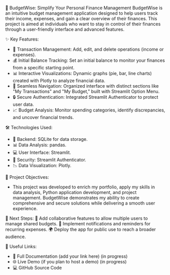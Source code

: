 🌟 BudgetWise: Simplify Your Personal Finance Management
BudgetWise is an intuitive budget management application designed to help users track their income, expenses, and gain a clear overview of their finances. This project is aimed at individuals who want to stay in control of their finances through a user-friendly interface and advanced features.

✨ Key Features:
* 📝 Transaction Management: Add, edit, and delete operations (income or expenses).
* 💰 Initial Balance Tracking: Set an initial balance to monitor your finances from a specific starting point.
* 📊 Interactive Visualizations: Dynamic graphs (pie, bar, line charts) created with Plotly to analyze financial data.
* 🧭 Seamless Navigation: Organized interface with distinct sections like "My Transactions" and "My Budget," built with Streamlit Option Menu.
* 🔒 Secure Authentication: Integrated Streamlit Authenticator to protect user data.
* 📈 Budget Analysis: Monitor spending categories, identify discrepancies, and uncover financial trends.
  
🛠️ Technologies Used:
* 📂 Backend: SQLite for data storage.
* 📊 Data Analysis: pandas.
* 💻 User Interface: Streamlit.
* 🔐 Security: Streamlit Authenticator.
* 📉 Data Visualization: Plotly.

🎯 Project Objectives:
* This project was developed to enrich my portfolio, apply my skills in data analysis, Python application development, and project management. BudgetWise demonstrates my ability to create comprehensive and secure solutions while delivering a smooth user experience.

🚀 Next Steps:
🤝 Add collaborative features to allow multiple users to manage shared budgets.
🔔 Implement notifications and reminders for recurring expenses.
🌍 Deploy the app for public use to reach a broader audience.

🔗 Useful Links:
* 📖 Full Documentation (add your link here) (in progress)
* 🌐 Live Demo (if you plan to host a demo) (in progress)
* 💻 GitHub Source Code

